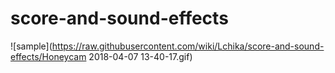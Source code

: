 # score-and-sound-effects

![sample](https://raw.githubusercontent.com/wiki/Lchika/score-and-sound-effects/Honeycam 2018-04-07 13-40-17.gif)
